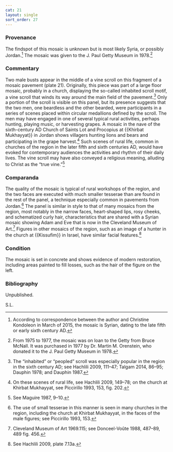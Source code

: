 ```yaml
---
cat: 21
layout: single
sort_order: 27
---
```

### Provenance

The findspot of this mosaic is unknown but is most likely Syria, or possibly Jordan.[^1] The mosaic was given to the J. Paul Getty Museum in 1978.[^2]

### Commentary

Two male busts appear in the middle of a vine scroll on this fragment of a mosaic pavement (plate 21). Originally, this piece was part of a large floor mosaic, probably in a church, displaying the so-called inhabited scroll motif, a vine scroll that winds its way around the main field of the pavement.[^3] Only a portion of the scroll is visible on this panel, but its presence suggests that the two men, one beardless and the other bearded, were participants in a series of scenes placed within circular medallions defined by the scroll. The men may have engaged in one of several typical rural activities, perhaps hunting, playing music, or harvesting grapes. A mosaic in the nave of the sixth-century AD <span class="popup pic" id="pic_48">Church of Saints Lot and Procopius</span> at {{Khirbat Mukhayyat}} in Jordan shows villagers hunting lions and bears and participating in the grape harvest.[^4] Such scenes of rural life, common in churches of the region in the later fifth and sixth centuries AD, would have evoked for contemporary audiences the activities and rhythm of their daily lives. The vine scroll may have also conveyed a religious meaning, alluding to Christ as the “true vine.”[^5]

### Comparanda

The quality of the mosaic is typical of rural workshops of the region, and the two faces are executed with much smaller tesserae than are found in the rest of the panel, a technique especially common in pavements from Jordan.[^6] The panel is similar in style to that of many mosaics from the region, most notably in the narrow faces, heart-shaped lips, rosy cheeks, and schematized curly hair, characteristics that are shared with a Syrian mosaic showing <span class="popup pic" id="pic_49">Adam and Eve</span> that is now in the Cleveland Museum of Art.[^7] Figures in other mosaics of the region, such as an <span class="popup pic" id="pic_50">image of a hunter</span> in the church at {{Kissufim}} in Israel, have similar facial features.[^8]

### Condition

The mosaic is set in concrete and shows evidence of modern restoration, including areas painted to fill losses, such as the hair of the figure on the left.

### Bibliography

Unpublished.

S.L.

[^1]: According to correspondence between the author and Christine Kondoleon in March of 2015, the mosaic is Syrian, dating to the late fifth or early sixth century AD.

[^2]: From 1975 to 1977, the mosaic was on loan to the Getty from Bruce McNall. It was purchased in 1977 by Dr. Martin M. Orenstein, who donated it to the J. Paul Getty Museum in 1978.

[^3]: The “inhabited” or “peopled” scroll was especially popular in the region in the sixth century AD; see Hachlili 2009, 111–47; Talgam 2014, 86–95; Dauphin 1978; and Dauphin 1987.

[^4]: On these scenes of rural life, see Hachlili 2009, 149–78; on the church at Khirbat Mukhayyat, see Piccirillo 1993, 153, fig. 202.

[^5]: See Maguire 1987, 9–10.

[^6]: The use of small tesserae in this manner is seen in many churches in the region, including the church at Khirbat Mukhayyat, in the faces of the male figures; see Piccirillo 1993, 153.

[^7]: Cleveland Museum of Art 1969.115; see Donceel-Voûte 1988, 487–89, 489 fig. 456.

[^8]: See Hachlili 2009, plate 7.13a.
